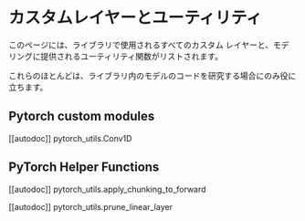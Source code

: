 <!--Copyright 2020 The HuggingFace Team. All rights reserved.

Licensed under the Apache License, Version 2.0 (the "License"); you may not use this file except in compliance with
the License. You may obtain a copy of the License at

http://www.apache.org/licenses/LICENSE-2.0

Unless required by applicable law or agreed to in writing, software distributed under the License is distributed on
an "AS IS" BASIS, WITHOUT WARRANTIES OR CONDITIONS OF ANY KIND, either express or implied. See the License for the
specific language governing permissions and limitations under the License.

⚠️ Note that this file is in Markdown but contain specific syntax for our doc-builder (similar to MDX) that may not be
rendered properly in your Markdown viewer.

-->

# カスタムレイヤーとユーティリティ

このページには、ライブラリで使用されるすべてのカスタム レイヤーと、モデリングに提供されるユーティリティ関数がリストされます。

これらのほとんどは、ライブラリ内のモデルのコードを研究する場合にのみ役に立ちます。


## Pytorch custom modules

[[autodoc]] pytorch_utils.Conv1D

## PyTorch Helper Functions

[[autodoc]] pytorch_utils.apply_chunking_to_forward

[[autodoc]] pytorch_utils.prune_linear_layer
